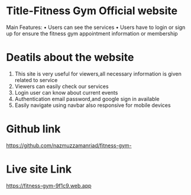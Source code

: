 # Title-Fitness Gym Official website
Main Features:
•	Users can see the services
•	Users have to login or sign up for ensure the fitness gym appointment information or membership



# Deatils about the website
1. This site is very useful for viewers,all necessary information is given related to service
2. Viewers can easily check our services 
3. Login user can know about current events
4. Authentication email password,and google sign in available
5. Easily navigate using navbar also responsive for mobile devices

# Github link
https://github.com/nazmuzzamanriad/fitness-gym-



# Live site Link
https://fitness-gym-9f1c9.web.app



